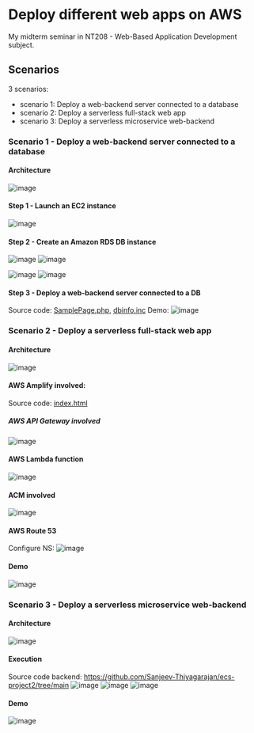 # Deploy different web apps on AWS
My midterm seminar in NT208 - Web-Based Application Development subject.
## Scenarios
3 scenarios:
- scenario 1: Deploy a web-backend server connected to a database
- scenario 2: Deploy a serverless full-stack web app
- scenario 3: Deploy a serverless microservice web-backend
### Scenario 1 - Deploy a web-backend server connected to a database

#### Architecture
![image](https://github.com/PNg-HA/Deploy-different-web-app-on-AWS/assets/93396414/bd1647b6-d0d8-4c02-b8d0-2934ddde6546)
#### Step 1 - Launch an EC2 instance
![image](https://github.com/PNg-HA/Deploy-different-web-app-on-AWS/assets/93396414/22f889dd-4082-4eb9-9bef-7c9aa3dffdd7)

#### Step 2 - Create an Amazon RDS DB instance
![image](https://github.com/PNg-HA/Deploy-different-web-app-on-AWS/assets/93396414/32672efb-d069-4eee-b254-40078c171094)
![image](https://github.com/PNg-HA/Deploy-different-web-app-on-AWS/assets/93396414/0bdc31e6-76ad-472c-8523-511448096bb3)

![image](https://github.com/PNg-HA/Deploy-different-web-app-on-AWS/assets/93396414/f5377623-b85d-4dd9-970f-8b33dc9b5c16)
![image](https://github.com/PNg-HA/Deploy-different-web-app-on-AWS/assets/93396414/99fa5146-fe90-4fb6-bd1b-9d135f1abeae)
#### Step 3 - Deploy a web-backend server connected to a DB

Source code: [SamplePage.php](SamplePage.php), [dbinfo.inc](dbinfo.inc)
Demo:
![image](https://github.com/PNg-HA/Deploy-different-web-app-on-AWS/assets/93396414/30bd96d4-19f9-4755-baee-cff39d06b1b2)

### Scenario 2 - Deploy a serverless full-stack web app
#### Architecture
![image](https://github.com/PNg-HA/Deploy-different-web-app-on-AWS/assets/93396414/e103107e-6d48-4f2c-bb49-3923ba735976)
#### AWS Amplify involved:
Source code: [index.html](index.html)
##### AWS API Gateway involved
![image](https://github.com/PNg-HA/Deploy-different-web-app-on-AWS/assets/93396414/9360b1af-90a5-4e6f-90f4-3745697f77d4)
#### AWS Lambda function
![image](https://github.com/PNg-HA/Deploy-different-web-app-on-AWS/assets/93396414/fc94c1f0-6e0a-4f73-92c9-04f290c4bbbb)
#### ACM involved
![image](https://github.com/PNg-HA/Deploy-different-web-app-on-AWS/assets/93396414/19950559-1f4f-4a5e-b56a-2028d671c808)
#### AWS Route 53
Configure NS:
![image](https://github.com/PNg-HA/Deploy-different-web-app-on-AWS/assets/93396414/4eea5e3f-1fe3-4088-af2e-21df9ed51c1d)
#### Demo
![image](https://github.com/PNg-HA/Deploy-different-web-app-on-AWS/assets/93396414/c6124683-1554-481c-8bf2-755c420c8b6b)

### Scenario 3 - Deploy a serverless microservice web-backend
#### Architecture
![image](https://github.com/PNg-HA/Deploy-different-web-app-on-AWS/assets/93396414/42615f3d-1269-4697-a7d7-af5c08516142)
#### Execution
Source code backend: https://github.com/Sanjeev-Thiyagarajan/ecs-project2/tree/main
![image](https://github.com/PNg-HA/Deploy-different-web-app-on-AWS/assets/93396414/13de81bc-d805-4fe6-a4b8-fdb9d3e9f3f2)
![image](https://github.com/PNg-HA/Deploy-different-web-app-on-AWS/assets/93396414/7a1f5cc7-09dc-426d-974d-586fa27937f1)
![image](https://github.com/PNg-HA/Deploy-different-web-app-on-AWS/assets/93396414/69ac2949-27d9-42ca-975c-46fa3f6cd288)

#### Demo
![image](https://github.com/PNg-HA/Deploy-different-web-app-on-AWS/assets/93396414/98f09258-b531-4fc6-8884-ed0f4b1c28ff)





